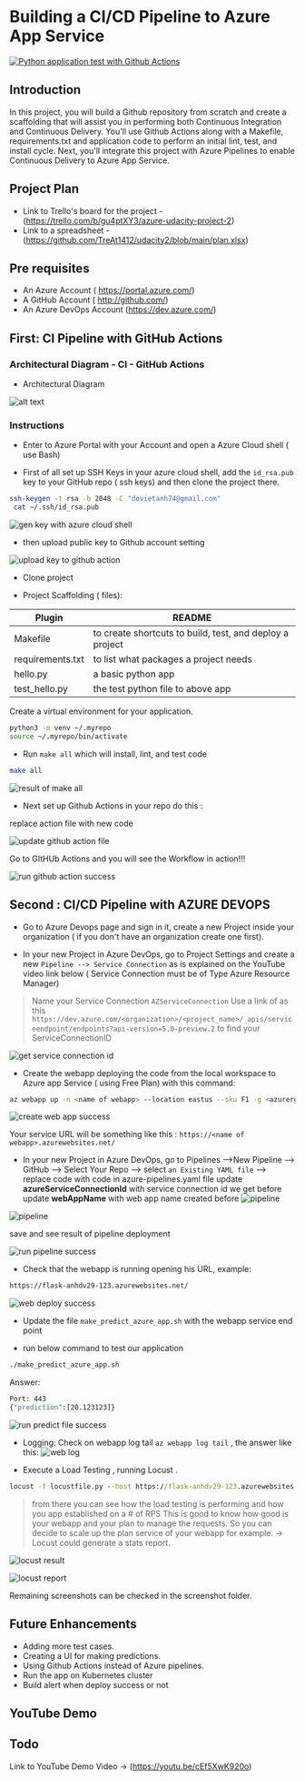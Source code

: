# Building a CI/CD Pipeline to Azure App Service

 [![Python application test with Github Actions](https://github.com/TreAt1412/udacity2/actions/workflows/python-app.yml/badge.svg)](https://github.com/TreAt1412/udacity2/actions/workflows/python-app.yml)

## Introduction

In this project, you will build a Github repository from scratch and create a scaffolding that will assist you in performing both Continuous Integration and Continuous Delivery. You'll use Github Actions along with a Makefile, requirements.txt and application code to perform an initial lint, test, and install cycle. Next, you'll integrate this project with Azure Pipelines to enable Continuous Delivery to Azure App Service.

## Project Plan

* Link to Trello's board for the project - (https://trello.com/b/gu4ptXY3/azure-udacity-project-2)
* Link to a spreadsheet - (https://github.com/TreAt1412/udacity2/blob/main/plan.xlsx)

## Pre requisites

* An Azure Account ( https://portal.azure.com/)
* A GitHub Account ( http://github.com/)
* An Azure DevOps Account (https://dev.azure.com/)

## First: CI Pipeline with GitHub Actions
 

### Architectural Diagram - CI - GitHub Actions

* Architectural Diagram 

 ![alt text](https://github.com/jfcb853/Udacity-DevOps-Azure-Project-2/blob/main/images/ci-diagram.png)
  
### Instructions

* Enter to Azure Portal with your Account and open a Azure Cloud shell ( use Bash)
 

* First of all set up SSH Keys in your azure cloud shell, add the `id_rsa.pub` key to your GitHub repo ( ssh keys)  and then clone the project there.

```sh
ssh-keygen -t rsa -b 2048 -C "dovietanh74@gmail.com"
 cat ~/.ssh/id_rsa.pub
```
![gen key with azure cloud shell](https://github.com/user-attachments/assets/96649109-b725-4f6c-9d8e-d4a40c5f33d6)

* then upload public key to Github account setting 

![upload key to github action](https://github.com/user-attachments/assets/9bd965eb-65dc-43cd-b473-5199b189c5f9)


* Clone project
   
* Project Scaffolding ( files):

| Plugin | README |
| ------ | ------ |
| Makefile | to create shortcuts to build, test, and deploy a project|
| requirements.txt| to list what packages a project needs |
| hello.py | a basic python app |
| test_hello.py | the test python file to above app|

 Create a virtual environment for your application.

```sh
python3 -m venv ~/.myrepo
source ~/.myrepo/bin/activate
```

* Run `make all` which will install, lint, and test code

```sh
make all
```
 ![result of make all](https://github.com/user-attachments/assets/1f8817d4-ba70-4b8c-8a7c-a0079b765c6f)


* Next set up Github Actions in your repo do this :

replace action file with new code

![update github action file](https://github.com/user-attachments/assets/70efec24-cda8-4368-995b-ffb4af19e3e3)

Go to GItHUb Actions and you will see the Workflow in action!!!

![run github action success](https://github.com/user-attachments/assets/08108411-8996-4820-9ce5-0c2da8801fff)


## Second : CI/CD Pipeline with AZURE DEVOPS

  

* Go to Azure Devops page  and sign in it, create a new Project inside your organization ( if you don't have an organization create one first).

* In your new Project in Azure DevOps, go to Project Settings and create a new `Pipeline --> Service Connection` as is explained on the YouTube video link  below ( Service Connection must be of Type Azure Resource Manager)

>  Name your Service Connection `AZServiceConnection`
>   Use a link of as this `https://dev.azure.com/<organization>/<project_name>/_apis/serviceendpoint/endpoints?api-version=5.0-preview.2`  to find your ServiceConnectionID   

![get service connection id](https://github.com/user-attachments/assets/f6a8c5a7-0fde-4306-9277-3b37840cbbeb)

* Create the webapp deploying the code from the local workspace to Azure app Service ( using Free Plan)  with this command:

```sh
az webapp up -n <name of webapp> --location eastus --sku F1 -g <azurerg>
```

![create web app success](https://github.com/user-attachments/assets/25a16459-ec3a-4e3d-b2d0-69b0adfcae36)

 Your service URL  will be something like this : `https://<name of webapp>.azurewebsites.net/`
 

* In  your new Project in Azure DevOps, go to Pipelines -->New Pipeline --> GitHub --> Select Your Repo --> select `an Existing YAML file` --> replace code with code in azure-pipelines.yaml file
update **azureServiceConnectionId** with service connection id we get before
update **webAppName** with web app name created before
![pipeline](https://github.com/user-attachments/assets/cb099db6-3eba-4645-a57e-bd4a031c56a3)

![pipeline ](https://github.com/user-attachments/assets/0cdca192-01ad-43f0-8cf2-470dee691d8e)
 
 

save and see result of pipeline deployment

![run pipeline success](https://github.com/user-attachments/assets/6e5d2572-87a1-4108-b417-d29693673293)


* Check that the webapp is running opening his URL, example:

```sh
https://flask-anhdv29-123.azurewebsites.net/
```
 ![web deploy success](https://github.com/user-attachments/assets/8b962bfa-c2ad-4557-8eb5-e214db554935)

* Update the file `make_predict_azure_app.sh` with the webapp service end point
 
* run below command to test our application

```sh
./make_predict_azure_app.sh
```

Answer:

```sh
Port: 443
{"prediction":[20.123123]}
```
![run predict file success](https://github.com/user-attachments/assets/00b116e7-08f6-41c1-9cf8-0754980cfd5b)

* Logging: Check on webapp log tail `az webapp log tail` , the answer like this:
 ![web log](https://github.com/user-attachments/assets/496ecff9-e54b-4263-84b0-ce9443269c78)


* Execute a Load Testing , running Locust .
 
```cmd
locust -f locustfile.py --host https://flask-anhdv29-123.azurewebsites.net/ --users 500 --spawn-rate 5 
```

>from there you can see how the load testing is performing and how you app established on a # of RPS
> This is good to know how good is your webapp and your plan to manage the requests. So you can decide to scale up the plan service of your webapp for example.
-> Locust could generate a stats report.
>
![locust result](https://github.com/user-attachments/assets/7cdba41e-a0ca-4d17-87b5-f72791f15fec)

![locust report](https://github.com/user-attachments/assets/72ded0e7-77c4-425d-b511-7dbffb46d7b6)

Remaining screenshots can be checked in the screenshot folder.

## Future Enhancements

* Adding more test cases.
* Creating a UI for making predictions.
* Using Github Actions instead of Azure pipelines.
* Run the app on Kubernetes cluster
* Build alert when deploy success or not


## YouTube Demo
## Todo
Link to YouTube Demo Video -> (https://youtu.be/cEf5XwK920o)
 
